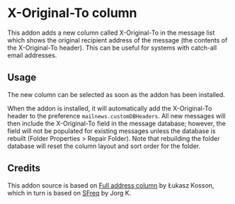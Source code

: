 # X-Original-To column
This addon adds a new column called X-Original-To in the message list which shows the original recipient address of the message (the contents of the X-Original-To header).
This can be useful for systems with catch-all email addresses.

## Usage
The new column can be selected as soon as the addon has been installed.

When the addon is installed, it will automatically add the X-Original-To header to the preference `mailnews.customDBHeaders`.
All new messages will then include the X-Original-To field in the message database; however, the field will not be populated for existing messages unless the database is rebuilt (Folder Properties > Repair Folder).
Note that rebuilding the folder database will reset the column layout and sort order for the folder.

## Credits
This addon source is based on [Full address column](https://github.com/lkosson/full-address-column/) by Łukasz Kosson, which in turn is based on [SFreq](https://addons.thunderbird.net/en-us/thunderbird/addon/sender-frequency/) by Jorg K.

